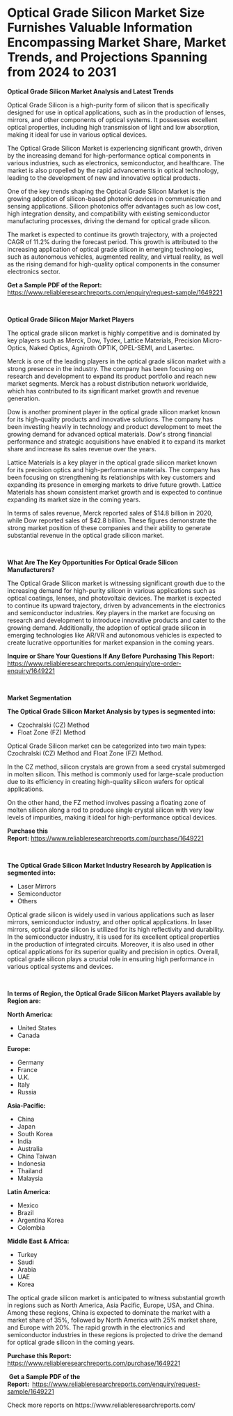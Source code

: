 <p><h1>Optical Grade Silicon Market Size Furnishes Valuable Information Encompassing Market Share, Market Trends, and Projections Spanning from 2024 to 2031</h1></p><p><strong>Optical Grade Silicon Market Analysis and Latest Trends</strong></p>
<p><p>Optical Grade Silicon is a high-purity form of silicon that is specifically designed for use in optical applications, such as in the production of lenses, mirrors, and other components of optical systems. It possesses excellent optical properties, including high transmission of light and low absorption, making it ideal for use in various optical devices.</p><p>The Optical Grade Silicon Market is experiencing significant growth, driven by the increasing demand for high-performance optical components in various industries, such as electronics, semiconductor, and healthcare. The market is also propelled by the rapid advancements in optical technology, leading to the development of new and innovative optical products.</p><p>One of the key trends shaping the Optical Grade Silicon Market is the growing adoption of silicon-based photonic devices in communication and sensing applications. Silicon photonics offer advantages such as low cost, high integration density, and compatibility with existing semiconductor manufacturing processes, driving the demand for optical grade silicon.</p><p>The market is expected to continue its growth trajectory, with a projected CAGR of 11.2% during the forecast period. This growth is attributed to the increasing application of optical grade silicon in emerging technologies, such as autonomous vehicles, augmented reality, and virtual reality, as well as the rising demand for high-quality optical components in the consumer electronics sector.</p></p>
<p><strong>Get a Sample PDF of the Report:&nbsp;</strong> <a href="https://www.reliableresearchreports.com/enquiry/request-sample/1649221">https://www.reliableresearchreports.com/enquiry/request-sample/1649221</a></p>
<p>&nbsp;</p>
<p><strong>Optical Grade Silicon Major Market Players</strong></p>
<p><p>The optical grade silicon market is highly competitive and is dominated by key players such as Merck, Dow, Tydex, Lattice Materials, Precision Micro-Optics, Naked Optics, Agniroth OPTIK, OPEL-SEMI, and Lasertec.</p><p>Merck is one of the leading players in the optical grade silicon market with a strong presence in the industry. The company has been focusing on research and development to expand its product portfolio and reach new market segments. Merck has a robust distribution network worldwide, which has contributed to its significant market growth and revenue generation.</p><p>Dow is another prominent player in the optical grade silicon market known for its high-quality products and innovative solutions. The company has been investing heavily in technology and product development to meet the growing demand for advanced optical materials. Dow's strong financial performance and strategic acquisitions have enabled it to expand its market share and increase its sales revenue over the years.</p><p>Lattice Materials is a key player in the optical grade silicon market known for its precision optics and high-performance materials. The company has been focusing on strengthening its relationships with key customers and expanding its presence in emerging markets to drive future growth. Lattice Materials has shown consistent market growth and is expected to continue expanding its market size in the coming years.</p><p>In terms of sales revenue, Merck reported sales of $14.8 billion in 2020, while Dow reported sales of $42.8 billion. These figures demonstrate the strong market position of these companies and their ability to generate substantial revenue in the optical grade silicon market.</p></p>
<p>&nbsp;</p>
<p><strong>What Are The Key Opportunities For Optical Grade Silicon Manufacturers?</strong></p>
<p><p>The Optical Grade Silicon market is witnessing significant growth due to the increasing demand for high-purity silicon in various applications such as optical coatings, lenses, and photovoltaic devices. The market is expected to continue its upward trajectory, driven by advancements in the electronics and semiconductor industries. Key players in the market are focusing on research and development to introduce innovative products and cater to the growing demand. Additionally, the adoption of optical grade silicon in emerging technologies like AR/VR and autonomous vehicles is expected to create lucrative opportunities for market expansion in the coming years.</p></p>
<p><strong>Inquire or Share Your Questions If Any Before Purchasing This Report:</strong> <a href="https://www.reliableresearchreports.com/enquiry/pre-order-enquiry/1649221">https://www.reliableresearchreports.com/enquiry/pre-order-enquiry/1649221</a></p>
<p>&nbsp;</p>
<p><strong>Market Segmentation</strong></p>
<p><strong>The Optical Grade Silicon Market Analysis by types is segmented into:</strong></p>
<p><ul><li>Czochralski (CZ) Method</li><li>Float Zone (FZ) Method</li></ul></p>
<p><p>Optical Grade Silicon market can be categorized into two main types: Czochralski (CZ) Method and Float Zone (FZ) Method. </p><p>In the CZ method, silicon crystals are grown from a seed crystal submerged in molten silicon. This method is commonly used for large-scale production due to its efficiency in creating high-quality silicon wafers for optical applications. </p><p>On the other hand, the FZ method involves passing a floating zone of molten silicon along a rod to produce single crystal silicon with very low levels of impurities, making it ideal for high-performance optical devices.</p></p>
<p><strong>Purchase this Report:&nbsp;</strong><a href="https://www.reliableresearchreports.com/purchase/1649221">https://www.reliableresearchreports.com/purchase/1649221</a></p>
<p>&nbsp;</p>
<p><strong>The Optical Grade Silicon Market Industry Research by Application is segmented into:</strong></p>
<p><ul><li>Laser Mirrors</li><li>Semiconductor</li><li>Others</li></ul></p>
<p><p>Optical grade silicon is widely used in various applications such as laser mirrors, semiconductor industry, and other optical applications. In laser mirrors, optical grade silicon is utilized for its high reflectivity and durability. In the semiconductor industry, it is used for its excellent optical properties in the production of integrated circuits. Moreover, it is also used in other optical applications for its superior quality and precision in optics. Overall, optical grade silicon plays a crucial role in ensuring high performance in various optical systems and devices.</p></p>
<p>&nbsp;</p>
<p><strong>In terms of Region, the Optical Grade Silicon Market Players available by Region are:</strong></p>
<p>
    <p> <strong> North America: </strong>
        <ul>
            <li>United States</li>
            <li>Canada</li>
        </ul>
        </p> 
    <p> <strong> Europe: </strong>
        <ul>
            <li>Germany</li>
            <li>France</li>
            <li>U.K.</li>
            <li>Italy</li>
            <li>Russia</li>
        </ul>
        </p> 
    <p> <strong> Asia-Pacific: </strong>
        <ul>
            <li>China</li>
            <li>Japan</li>
            <li>South Korea</li>
            <li>India</li>
            <li>Australia</li>
            <li>China Taiwan</li>
            <li>Indonesia</li>
            <li>Thailand</li>
            <li>Malaysia</li>
        </ul>
        </p> 
    <p> <strong> Latin America: </strong>
        <ul>
            <li>Mexico</li>
            <li>Brazil</li>
            <li>Argentina Korea</li>
            <li>Colombia</li>
        </ul>
        </p> 
    <p> <strong> Middle East & Africa: </strong>
        <ul>
            <li>Turkey</li>
            <li>Saudi</li>
            <li>Arabia</li>
            <li>UAE</li>
            <li>Korea</li>
        </ul>
    </p>
    </p>
<p><p>The optical grade silicon market is anticipated to witness substantial growth in regions such as North America, Asia Pacific, Europe, USA, and China. Among these regions, China is expected to dominate the market with a market share of 35%, followed by North America with 25% market share, and Europe with 20%. The rapid growth in the electronics and semiconductor industries in these regions is projected to drive the demand for optical grade silicon in the coming years.</p></p>
<p><strong>Purchase this Report: </strong><a href="https://www.reliableresearchreports.com/purchase/1649221">https://www.reliableresearchreports.com/purchase/1649221</a></p>
<p>&nbsp;<strong>Get a Sample PDF of the Report:&nbsp;&nbsp;</strong><a href="https://www.reliableresearchreports.com/enquiry/request-sample/1649221">https://www.reliableresearchreports.com/enquiry/request-sample/1649221</a></p>
<p><strong></strong></p>
<p>Check more reports on https://www.reliableresearchreports.com/</p>